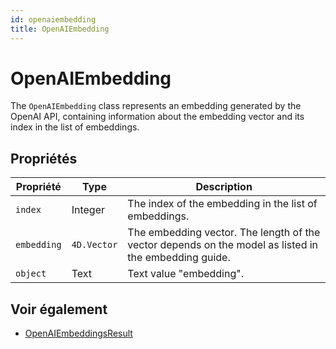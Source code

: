 ```yaml
---
id: openaiembedding
title: OpenAIEmbedding
---
```


# OpenAIEmbedding

The `OpenAIEmbedding` class represents an embedding generated by the OpenAI API, containing information about the embedding vector and its index in the list of embeddings.

## Propriétés

| Propriété   | Type        | Description                                                                                                                           |
| ----------- | ----------- | ------------------------------------------------------------------------------------------------------------------------------------- |
| `index`     | Integer     | The index of the embedding in the list of embeddings.                                                                 |
| `embedding` | `4D.Vector` | The embedding vector. The length of the vector depends on the model as listed in the embedding guide. |
| `object`    | Text        | Text value "embedding".                                                                                               |

## Voir également

- [OpenAIEmbeddingsResult](OpenAIEmbeddingsResult.md)

